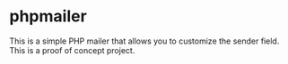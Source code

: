 # phpmailer
This is a simple PHP mailer that allows you to customize the sender field. This is a proof of concept project.
